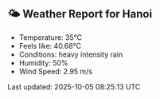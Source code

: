 <!-- WEATHER-START -->
## 🌤 Weather Report for Hanoi

- Temperature: 35°C
- Feels like: 40.68°C
- Conditions: heavy intensity rain
- Humidity: 50%
- Wind Speed: 2.95 m/s

Last updated: 2025-10-05 08:25:13 UTC
<!-- WEATHER-END -->
